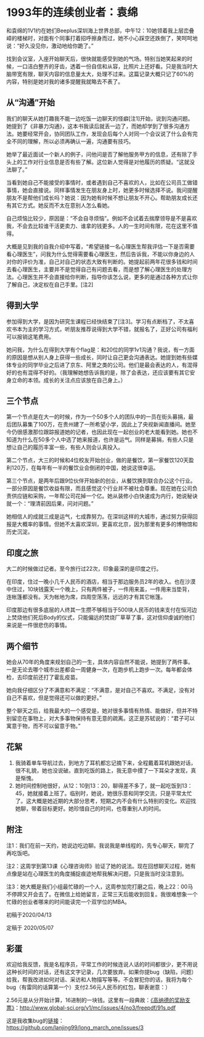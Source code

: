 # 1993年的连续创业者：袁绵

和袁绵的1V1约在她们Beeplus深圳海上世界总部，中午12：10她领着我上层峦叠嶂的楼梯时，对面有个同事打着招呼擦身而过，她不小心踩空还跌倒了，笑呵呵地说：“好久没见你，激动地给你跪了。”

找到会议室，入座开始聊天后，很快就能感受到她的气场。特别当她笑起来的时候，一口洁白整齐的牙齿，透着一份自信和从容，比照片上还好看。只是我当时大脑带宽有限，聊天内容的信息量太大，处理不过来。这篇记录大概只记了60%的内容，特别是她对我的诸多提醒我就略去不表了。

## 从“沟通”开始

我们的聊天从她打趣我不能一边吃饭一边聊天的怪癖[注1]开始，说到沟通问题。她提到了《非暴力沟通》，这本书我读后就丢一边了，而她却学到了很多沟通方法。她要经常开会，协同团队工作，发现会后每个人对同一个会议说了什么会有完全不同的理解，所以必须再确认一遍，沟通要有技巧。

她举了最近面试一个新人的例子，问他问是否了解他服务甲方的信息，还有除了手头上的工作对行业信息是否有些了解。这位新人觉得是对他履历的质疑。“这就没法聊了。”

当看到她自己不能接受的事情时，或者遇到自己不喜欢的人，比如在公司员工做错事情，她会直接说。同样事情发生在朋友身上时，她更多时候选择不说。我问提醒朋友不是帮他们成长吗？她说：因为她有时候不想让朋友不开心。帮助朋友成长还有其它方式。她反而不太在意别人怎么看她。

自己烦恼比较少，原因是：“不会自寻烦恼”。例如不会试着去揣摩领导是不是喜欢我，不会去比较谁干活更卖力、谁拿的钱更多。人的一生时间有限，花在这里不值得。

大概是见到我的自我介绍中写着，“希望链接一名心理医生帮我评估一下是否需要看心理医生”，问我为什么觉得需要看心理医生，然后告诉我，不能以你身边的人对你的评价为准，自己对自己的状态大致有判断的。她提起前两年花很多钱和时间去看心理医生，主要并不是觉得自己有问题去看，而是想了解心理医生的处理方法。心理医生并不会直接给你判断，指导你该怎么说，更多的是通过各种方式让你了解自己，决定权在自己手里。[注2]

## 得到大学

参加得到大学，是因为研究生课程已经快结束了[注3]。学习有点断档了，不太喜欢书本为主的学习方式，听朋友推荐说得到大学不错，就报名了，正好公司有福利可以报销这笔费用。

她问我，为什么在得到大学有个flag是：和20位的同学1v1沟通？我说，有一方面的原因是想从别人身上获得一些成长，同时让自己更会沟通表达。她提到她有些媒体专业的同学毕业之后进了京东、阿里之类的公司。他们是最会表达的人，有混得好的也有混得不好的。（我理解她想告诉我的是，除了会表达，还应该要有其它安身立命的本领。成长的关注点应该放在自己身上。）

## 三个节点

第一个节点是在大一的时候，作为一个50多个人的团队中的一员在街头募捐，最后团队募集了100万，在贵州建了一所希望小学，因此上了央视新闻直播间。她至今仍很感激那位跟踪报道她的记者，也因此现在一起创业的老大能看到她。她也不知道为什么在50多个人中选了她来报道，也许是运气。同样是募捐，有些人只是想让自己的履历丰富一些，有些人则会认真投入。

第二个节点，大三的时候和4位校友开始创业，做的是餐饮，第一家餐饮120天盈利120万，在每年有一半的餐饮业会倒闭的中国，她说这很幸运。

第三个节点，是两年后跟9位伙伴开始新的创业，从餐饮换到联合办公这个行业。一部分原因是餐饮收益有限，而且感觉这个行业并不被社会尊重。现在她在公司负责供应链和采购，一年帮公司花掉一个亿。她从装修小白快速成为内行，她说秘诀就一个：“理清前因后果，问对问题。”

她相信人的成就三成是运气，七成靠努力。在深圳这样的大城市，通过努力获得回报是大概率的事情。但她不太喜欢深圳，更喜欢北京，因为那里有更多的博物馆和历史沉淀。

## 印度之旅

大二的时候做过记者。至今旅行过22次，印象最深的是印度之行。

在印度，住过一晚小几千人民币的酒店，相当于那边服务员2年的收入。也在沙漠中住过，10块钱露天一个晚上，只有两件被子，一件用来盖，一件用来当垫背，连帐篷都没有。天为帐地为席，四周空荡荡，远远的才有其它帐篷。

印度那边有很多底层的人终其一生攒不够相当于500块人民币的钱来支付在恒河边上焚烧他们死后Body的仪式，只能偏远的焚烧厂草草了事，这对信仰虔诚的他们来说是一件很悲伤的事情。

## 两个细节

她会从70年的角度来规划自己的一生，具体内容自然不能说，她提到了两件事。一是无论去哪个城市出差都会一周健身一次，在跑步机上跑步一次。每年都会体检，去印度前还打了霍乱疫苗。

她向我仔细区分了不满意和不满足：“不满意，是对自己不喜欢。不满足，没有对自己不喜欢，但是觉得还可以做的更好。”

整个聊天之后，给我最大的一个感受是，她对很多事情有热情、能做好，但并不特别留恋在事物上，对大多事物保持有意无意的疏离。这正是苏轼说的：“君子可以寓意于物，而不可以留意于物。”

## 花絮

1. 我骑着单车导航过去，到地方了耳机都忘记摘下来，全程戴着耳机跟她对话，很不礼貌，她也没说破。直到吃饭的路上，我无意中摸了一下耳朵才发现，真是惭愧。
2. 她时间控制地很好，从12：10到13：20，聊得差不多了，就一起吃饭到13：45，她就接着上班了。临别时，她说，她很乐意和同学交流，只是平常太忙了。这大概是她近期的大部分思考，短期之内不会有什么特别的变化。欢迎找她聊，带着目标更好。她珍惜自己的时间，也尊重别人的时间。

## 附注

注1：我们在前一天约，她说边吃边聊。我说我是单线程的，先专心聊天，聊完了再吃饭吧。

注2：这周学到第13课《心理咨询师》验证了她的说法。现在回想聊天过程，她有点像是站在心理医生的角度捕捉痕迹地帮我解决问题，只是我当时没注意到。

注3：她大概是我们小组最忙碌的一个人，这周参加完打磨之后，晚上22：00马不停蹄又开会去了。在微信上给她留言，正常三天后能收到回复。我很难想象一个忙碌的创业者哪来的时间能读完一个双学位的MBA。

初稿于2020/04/13

定稿于 2020/05/07

## 彩蛋

欢迎给我反馈，我是名程序员，平常工作的时候连说人话的时间都很少，更不用说这种长时间的对话，还有这文字记录，几次要放弃。如果你提bug（缺陷，问题）给我，帮我改进如何对话、采访和人物描写等等。不会冒犯你的话，我将为每个bug（有雷同的话算第一个）支付2.56元人民币的红包，聊表谢意：）

2.56元是从分开始计算，16进制的一块钱。这里有一段典故：[《高纳德的奖励支票》](http://www.global-sci.org/v1/mc/issues/4/no3/freepdf/91s.pdf)：http://www.global-sci.org/v1/mc/issues/4/no3/freepdf/91s.pdf

这是我收集bug的[链接](https://github.com/lanjing99/long_march_one/issues/3)：https://github.com/lanjing99/long_march_one/issues/3